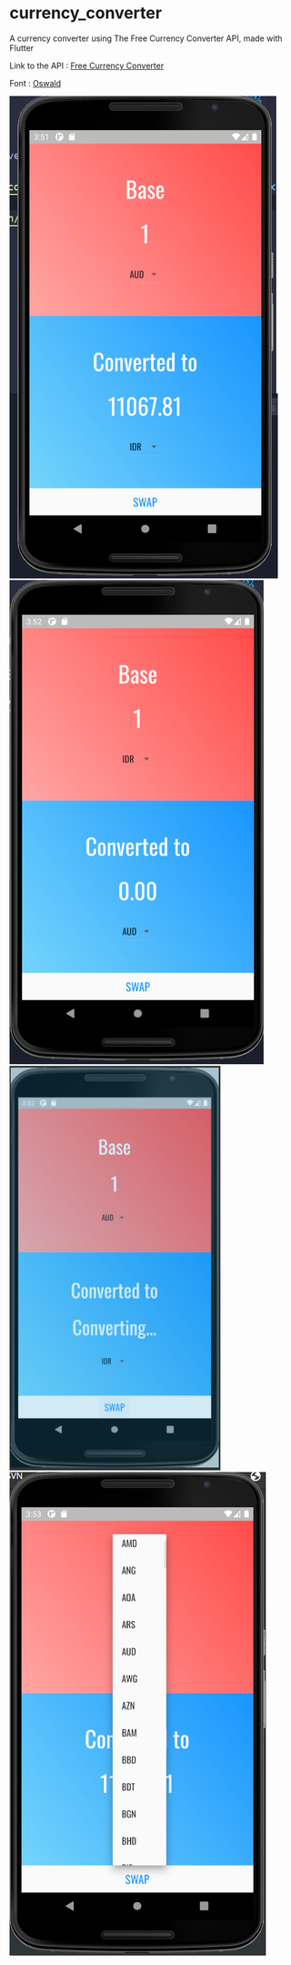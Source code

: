 # currency_converter

A currency converter using The Free Currency Converter API, made with Flutter

Link to the API : <a href="https://free.currencyconverterapi.com/">Free Currency Converter</a>

Font : <a href="https://fonts.google.com/specimen/Oswald?query=oswald">Oswald</a>

<img src="screenshots/img1.png" alt="Startup Screen"/>
<img src="screenshots/img2.png" alt="Swapped"/>
<img src="screenshots/img3.png" alt="Loading"/>
<img src="screenshots/img4.png" alt="Dropdown selection"/>
